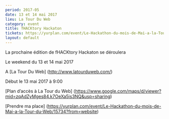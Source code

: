 ```yaml
---
period: 2017-05
date: 13 et 14 mai 2017
lieu: La Tour Du Web
category: event
title: fHACKtory Hackaton
tickets: https://yurplan.com/event/Le-Hackathon-du-mois-de-Mai-a-la-Tour-du-Web/15734?from=website
layout: default
---
```


La prochaine édition de fHACKtory Hackaton se déroulera 

Le weekend du 13 et 14 mai 2017

A [La Tour Du Web] (http://www.latourduweb.com/)

Début le 13 mai 2017 à 9:00

[Plan d’accès à La Tour du Web] (https://www.google.com/maps/d/viewer?mid=zqAdZyMges84.k7OeXa5is3NQ&usp=sharing)

[Prendre ma place] (https://yurplan.com/event/Le-Hackathon-du-mois-de-Mai-a-la-Tour-du-Web/15734?from=website)
